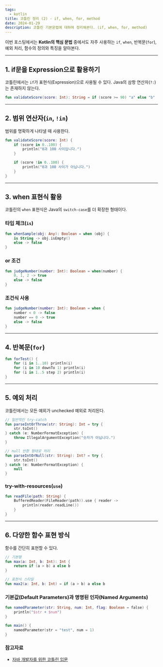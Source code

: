 ```yaml
---
tags:
  - kotlin
title: 코틀린 정리 (2) - if, when, for, method
date: 2024-01-29
description: 코틀린 기본문법에 대하여 정리해본다. (if, when, for, method)
---
```



이번 포스팅에서는 **Kotlin의 핵심 문법** 중에서도 자주 사용하는
`if`, `when`, 반복문(`for`), 예외 처리, 함수의 정의와 특징을 알아본다.

---

## 1. if문을 Expression으로 활용하기

코틀린에서는 `if`가 표현식(Expression)으로 사용될 수 있다. Java의 삼항 연산자(`?:`)는 존재하지 않는다.

```kotlin
fun validateScore(score: Int): String = if (score >= 90) "a" else "b"
```

---

## 2. 범위 연산자(`in`, `!in`)

범위를 명확하게 나타낼 때 사용한다.

```kotlin
fun validateScore(score: Int) {
    if (score in 0..100) {
        println("0과 100 사이입니다.")
    }

    if (score !in 0..100) {
        println("0과 100 사이가 아닙니다.")
    }
}
```

---

## 3. when 표현식 활용

코틀린의 `when` 표현식은 Java의 `switch-case`를 더 확장한 형태이다.

### 타입 체크(`is`)

```kotlin
fun whenSample(obj: Any): Boolean = when (obj) {
    is String -> obj.isEmpty()
    else -> false
}
```

### or 조건
```kotlin
fun judgeNumber(number: Int): Boolean = when(number) {
    0, 1, 2 -> true
    else -> false
}
```

### 조건식 사용
```kotlin
fun judgeNumber(number: Int): Boolean = when {
    number < 0 -> false
    number == 0 -> true
    else -> false
}
```

---

## 4. 반복문(`for`)

```kotlin
fun forTest() {
    for (i in 1..10) println(i)
    for (i in 10 downTo 1) println(i)
    for (i in 1..5 step 2) println(i)
}
```

---

## 5. 예외 처리

코틀린에서는 모든 예외가 unchecked 예외로 처리된다.

```kotlin
// 일반적인 try-catch
fun parseIntOrThrow(str: String): Int = try {
    str.toInt()
} catch (e: NumberFormatException) {
    throw IllegalArgumentException("숫자가 아닙니다.")
}

// null 반환 형태로 처리
fun parseIntOrNull(str: String): Int? = try {
    str.toInt()
} catch (e: NumberFormatException) {
    null
}
```

### try-with-resources(`use`)

```kotlin
fun readFile(path: String) {
    BufferedReader(FileReader(path)).use { reader ->
        println(reader.readLine())
    }
}
```

---

## 6. 다양한 함수 표현 방식

함수를 간단히 표현할 수 있다.

```kotlin
// 기본형
fun max(a: Int, b: Int): Int {
    return if (a > b) a else b
}

// 표현식 스타일
fun max2(a: Int, b: Int) = if (a > b) a else b
```

### 기본값(Default Parameters)과 명명된 인자(Named Arguments)

```kotlin
fun namedParameter(str: String, num: Int, flag: Boolean = false) {
    println("$str + $num")
}

fun main() {
    namedParameter(str = "test", num = 1)
}
```
### 참고자료
- [자바 개발자를 위한 코틀린 입문](https://www.inflearn.com/course/java-to-kotlin/dashboard)